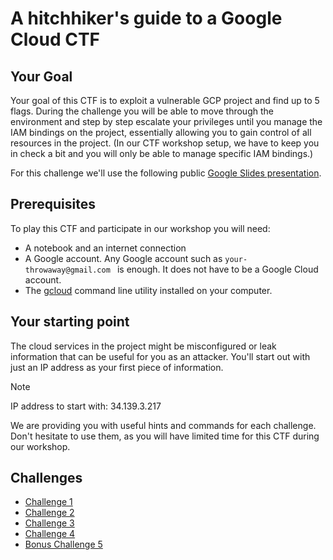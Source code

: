# A hitchhiker's guide to a Google Cloud CTF

## Your Goal

Your goal of this CTF is to exploit a vulnerable GCP project and find up to 5 flags.
During the challenge you will be able to move through the environment and step by step escalate your privileges until you manage the IAM bindings on the project, essentially allowing you to gain control of all resources in the project.
(In our CTF workshop setup, we have to keep you in check a bit and you will only be able to manage specific IAM bindings.)

For this challenge we'll use the following public [Google Slides presentation](https://docs.google.com/presentation/d/17oNmnPElP2IHuHUVgGQcQQMH3bSHtQ5YdN9NAqPM1ow/edit?usp=sharing).

## Prerequisites

To play this CTF and participate in our workshop you will need:
- A notebook and an internet connection
- A Google account. Any Google account such as `your-throwaway@gmail.com ` is enough. It does not have to be a Google Cloud account. 
- The [gcloud](https://cloud.google.com/sdk/docs/install) command line utility installed on your computer.

## Your starting point

The cloud services in the project might be misconfigured or leak information that can be useful for you as an attacker.
You'll start out with just an IP address as your first piece of information.

> [!NOTE]
> IP address to start with: 34.139.3.217

We are providing you with useful hints and commands for each challenge.
Don't hesitate to use them, as you will have limited time for this CTF during our workshop.

## Challenges

- [Challenge 1](docs/challenge1.md)
- [Challenge 2](docs/challenge2.md)
- [Challenge 3](docs/challenge3.md)
- [Challenge 4](docs/challenge4.md)
- [Bonus Challenge 5](docs/challenge5.md)
